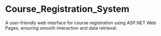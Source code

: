 # Course_Registration_System
A user-friendly web interface for course registration using ASP.NET Web Pages, ensuring smooth interaction and data retrieval.
